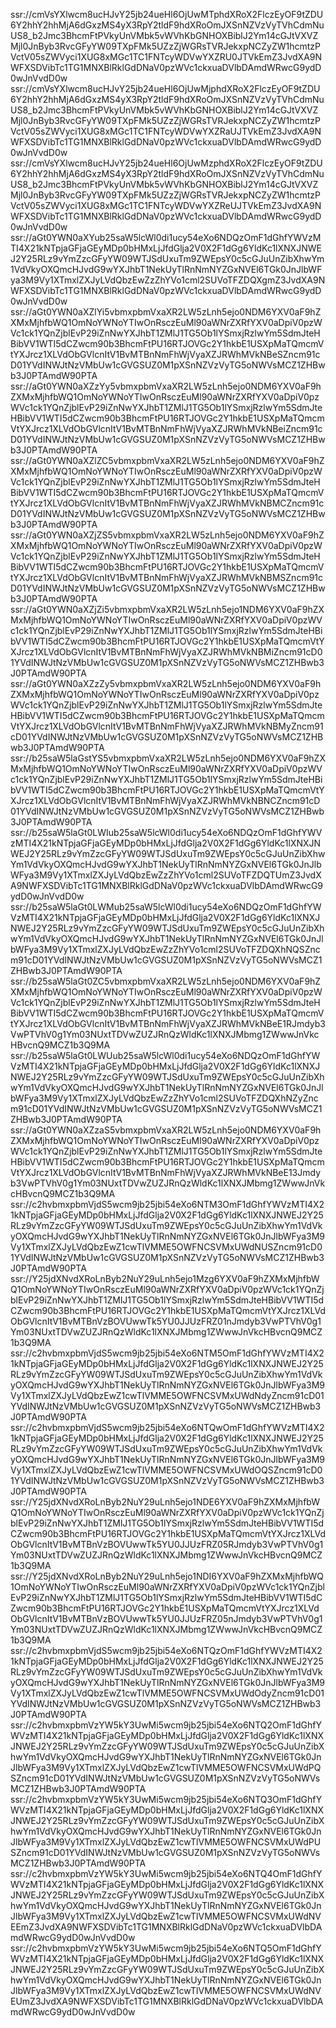 ssr://cmVsYXlwcm8ucHJvY25jb24ueHl6OjUwMTphdXRoX2FlczEyOF9tZDU6Y2hhY2hhMjA6dGxzMS4yX3RpY2tldF9hdXRoOmJXSnNZVzVyTVhCdmNuUS8_b2Jmc3BhcmFtPVkyUnVMbk5vWVhKbGNHOXBiblJ2Ym14cGJtVXVZMjl0JnByb3RvcGFyYW09TXpFMk5UZzZjWGRsTVRJekxpNCZyZW1hcmtzPVctV05sZWVyci1XUG8xMGc1TC1FNTcyWDVwYXZRU0JTVkEmZ3JvdXA9NWFXSDVibTc1TG1MNXBlRklGdDNaV0pzWVc1ckxuaDVlbDAmdWRwcG9ydD0wJnVvdD0w
ssr://cmVsYXlwcm8ucHJvY25jb24ueHl6OjUwMjphdXRoX2FlczEyOF9tZDU6Y2hhY2hhMjA6dGxzMS4yX3RpY2tldF9hdXRoOmJXSnNZVzVyTVhCdmNuUS8_b2Jmc3BhcmFtPVkyUnVMbk5vWVhKbGNHOXBiblJ2Ym14cGJtVXVZMjl0JnByb3RvcGFyYW09TXpFMk5UZzZjWGRsTVRJekxpNCZyZW1hcmtzPVctV05sZWVyci1XUG8xMGc1TC1FNTcyWDVwYXZRaUJTVkEmZ3JvdXA9NWFXSDVibTc1TG1MNXBlRklGdDNaV0pzWVc1ckxuaDVlbDAmdWRwcG9ydD0wJnVvdD0w
ssr://cmVsYXlwcm8ucHJvY25jb24ueHl6OjUwMzphdXRoX2FlczEyOF9tZDU6Y2hhY2hhMjA6dGxzMS4yX3RpY2tldF9hdXRoOmJXSnNZVzVyTVhCdmNuUS8_b2Jmc3BhcmFtPVkyUnVMbk5vWVhKbGNHOXBiblJ2Ym14cGJtVXVZMjl0JnByb3RvcGFyYW09TXpFMk5UZzZjWGRsTVRJekxpNCZyZW1hcmtzPVctV05sZWVyci1XUG8xMGc1TC1FNTcyWDVwYXZReUJTVkEmZ3JvdXA9NWFXSDVibTc1TG1MNXBlRklGdDNaV0pzWVc1ckxuaDVlbDAmdWRwcG9ydD0wJnVvdD0w
ssr://aGt0YWN0aXYub25saW5lcWl0di1ucy54eXo6NDQzOmF1dGhfYWVzMTI4X21kNTpjaGFjaGEyMDp0bHMxLjJfdGlja2V0X2F1dGg6YldKc1lXNXJNWEJ2Y25RLz9vYmZzcGFyYW09WTJSdUxuTm9ZWEpsY0c5cGJuUnZibXhwYm1VdVkyOXQmcHJvdG9wYXJhbT1NekUyTlRnNmNYZGxNVEl6TGk0JnJlbWFya3M9Vy1XTmxlZXJyLVdQbzEwZzZhYVo1cml2SUVoTFZDQXgmZ3JvdXA9NWFXSDVibTc1TG1MNXBlRklGdDNaV0pzWVc1ckxuaDVlbDAmdWRwcG9ydD0wJnVvdD0w
ssr://aGt0YWN0aXZlYi5vbmxpbmVxaXR2LW5zLnh5ejo0NDM6YXV0aF9hZXMxMjhfbWQ1OmNoYWNoYTIwOnRsczEuMl90aWNrZXRfYXV0aDpiV0pzWVc1ck1YQnZjblEvP29iZnNwYXJhbT1ZMlJ1TG5Ob1lYSmxjRzlwYm5SdmJteHBibVV1WTI5dCZwcm90b3BhcmFtPU16RTJOVGc2Y1hkbE1USXpMaTQmcmVtYXJrcz1XLVdObGVlcnItV1BvMTBnNmFhWjVyaXZJRWhMVkNBeSZncm91cD01YVdINWJtNzVMbUw1cGVGSUZ0M1pXSnNZVzVyTG5oNWVsMCZ1ZHBwb3J0PTAmdW90PTA
ssr://aGt0YWN0aXZzYy5vbmxpbmVxaXR2LW5zLnh5ejo0NDM6YXV0aF9hZXMxMjhfbWQ1OmNoYWNoYTIwOnRsczEuMl90aWNrZXRfYXV0aDpiV0pzWVc1ck1YQnZjblEvP29iZnNwYXJhbT1ZMlJ1TG5Ob1lYSmxjRzlwYm5SdmJteHBibVV1WTI5dCZwcm90b3BhcmFtPU16RTJOVGc2Y1hkbE1USXpMaTQmcmVtYXJrcz1XLVdObGVlcnItV1BvMTBnNmFhWjVyaXZJRWhMVkNBeiZncm91cD01YVdINWJtNzVMbUw1cGVGSUZ0M1pXSnNZVzVyTG5oNWVsMCZ1ZHBwb3J0PTAmdW90PTA
ssr://aGt0YWN0aXZlZC5vbmxpbmVxaXR2LW5zLnh5ejo0NDM6YXV0aF9hZXMxMjhfbWQ1OmNoYWNoYTIwOnRsczEuMl90aWNrZXRfYXV0aDpiV0pzWVc1ck1YQnZjblEvP29iZnNwYXJhbT1ZMlJ1TG5Ob1lYSmxjRzlwYm5SdmJteHBibVV1WTI5dCZwcm90b3BhcmFtPU16RTJOVGc2Y1hkbE1USXpMaTQmcmVtYXJrcz1XLVdObGVlcnItV1BvMTBnNmFhWjVyaXZJRWhMVkNBMCZncm91cD01YVdINWJtNzVMbUw1cGVGSUZ0M1pXSnNZVzVyTG5oNWVsMCZ1ZHBwb3J0PTAmdW90PTA
ssr://aGt0YWN0aXZjZS5vbmxpbmVxaXR2LW5zLnh5ejo0NDM6YXV0aF9hZXMxMjhfbWQ1OmNoYWNoYTIwOnRsczEuMl90aWNrZXRfYXV0aDpiV0pzWVc1ck1YQnZjblEvP29iZnNwYXJhbT1ZMlJ1TG5Ob1lYSmxjRzlwYm5SdmJteHBibVV1WTI5dCZwcm90b3BhcmFtPU16RTJOVGc2Y1hkbE1USXpMaTQmcmVtYXJrcz1XLVdObGVlcnItV1BvMTBnNmFhWjVyaXZJRWhMVkNBMSZncm91cD01YVdINWJtNzVMbUw1cGVGSUZ0M1pXSnNZVzVyTG5oNWVsMCZ1ZHBwb3J0PTAmdW90PTA
ssr://aGt0YWN0aXZjZi5vbmxpbmVxaXR2LW5zLnh5ejo1NDM6YXV0aF9hZXMxMjhfbWQ1OmNoYWNoYTIwOnRsczEuMl90aWNrZXRfYXV0aDpiV0pzWVc1ck1YQnZjblEvP29iZnNwYXJhbT1ZMlJ1TG5Ob1lYSmxjRzlwYm5SdmJteHBibVV1WTI5dCZwcm90b3BhcmFtPU16RTJOVGc2Y1hkbE1USXpMaTQmcmVtYXJrcz1XLVdObGVlcnItV1BvMTBnNmFhWjVyaXZJRWhMVkNBMiZncm91cD01YVdINWJtNzVMbUw1cGVGSUZ0M1pXSnNZVzVyTG5oNWVsMCZ1ZHBwb3J0PTAmdW90PTA
ssr://aGt0YWN0aXZzZy5vbmxpbmVxaXR2LW5zLnh5ejo0NDM6YXV0aF9hZXMxMjhfbWQ1OmNoYWNoYTIwOnRsczEuMl90aWNrZXRfYXV0aDpiV0pzWVc1ck1YQnZjblEvP29iZnNwYXJhbT1ZMlJ1TG5Ob1lYSmxjRzlwYm5SdmJteHBibVV1WTI5dCZwcm90b3BhcmFtPU16RTJOVGc2Y1hkbE1USXpMaTQmcmVtYXJrcz1XLVdObGVlcnItV1BvMTBnNmFhWjVyaXZJRWhMVkNBMyZncm91cD01YVdINWJtNzVMbUw1cGVGSUZ0M1pXSnNZVzVyTG5oNWVsMCZ1ZHBwb3J0PTAmdW90PTA
ssr://b25saW5laGstYS5vbmxpbmVxaXR2LW5zLnh5ejo0NDM6YXV0aF9hZXMxMjhfbWQ1OmNoYWNoYTIwOnRsczEuMl90aWNrZXRfYXV0aDpiV0pzWVc1ck1YQnZjblEvP29iZnNwYXJhbT1ZMlJ1TG5Ob1lYSmxjRzlwYm5SdmJteHBibVV1WTI5dCZwcm90b3BhcmFtPU16RTJOVGc2Y1hkbE1USXpMaTQmcmVtYXJrcz1XLVdObGVlcnItV1BvMTBnNmFhWjVyaXZJRWhMVkNBNCZncm91cD01YVdINWJtNzVMbUw1cGVGSUZ0M1pXSnNZVzVyTG5oNWVsMCZ1ZHBwb3J0PTAmdW90PTA
ssr://b25saW5laGt0LWIub25saW5lcWl0di1ucy54eXo6NDQzOmF1dGhfYWVzMTI4X21kNTpjaGFjaGEyMDp0bHMxLjJfdGlja2V0X2F1dGg6YldKc1lXNXJNWEJ2Y25RLz9vYmZzcGFyYW09WTJSdUxuTm9ZWEpsY0c5cGJuUnZibXhwYm1VdVkyOXQmcHJvdG9wYXJhbT1NekUyTlRnNmNYZGxNVEl6TGk0JnJlbWFya3M9Vy1XTmxlZXJyLVdQbzEwZzZhYVo1cml2SUVoTFZDQTUmZ3JvdXA9NWFXSDVibTc1TG1MNXBlRklGdDNaV0pzWVc1ckxuaDVlbDAmdWRwcG9ydD0wJnVvdD0w
ssr://b25saW5laGt0LWMub25saW5lcWl0di1ucy54eXo6NDQzOmF1dGhfYWVzMTI4X21kNTpjaGFjaGEyMDp0bHMxLjJfdGlja2V0X2F1dGg6YldKc1lXNXJNWEJ2Y25RLz9vYmZzcGFyYW09WTJSdUxuTm9ZWEpsY0c5cGJuUnZibXhwYm1VdVkyOXQmcHJvdG9wYXJhbT1NekUyTlRnNmNYZGxNVEl6TGk0JnJlbWFya3M9Vy1XTmxlZXJyLVdQbzEwZzZhYVo1cml2SUVoTFZDQXhNQSZncm91cD01YVdINWJtNzVMbUw1cGVGSUZ0M1pXSnNZVzVyTG5oNWVsMCZ1ZHBwb3J0PTAmdW90PTA
ssr://b25saW5laGt0ZC5vbmxpbmVxaXR2LW5zLnh5ejo0NDM6YXV0aF9hZXMxMjhfbWQ1OmNoYWNoYTIwOnRsczEuMl90aWNrZXRfYXV0aDpiV0pzWVc1ck1YQnZjblEvP29iZnNwYXJhbT1ZMlJ1TG5Ob1lYSmxjRzlwYm5SdmJteHBibVV1WTI5dCZwcm90b3BhcmFtPU16RTJOVGc2Y1hkbE1USXpMaTQmcmVtYXJrcz1XLVdObGVlcnItV1BvMTBnNmFhWjVyaXZJRWhMVkNBeE1RJmdyb3VwPTVhV0g1Ym03NUxtTDVwZUZJRnQzWldKc1lXNXJMbmg1ZWwwJnVkcHBvcnQ9MCZ1b3Q9MA
ssr://b25saW5laGt0LWUub25saW5lcWl0di1ucy54eXo6NDQzOmF1dGhfYWVzMTI4X21kNTpjaGFjaGEyMDp0bHMxLjJfdGlja2V0X2F1dGg6YldKc1lXNXJNWEJ2Y25RLz9vYmZzcGFyYW09WTJSdUxuTm9ZWEpsY0c5cGJuUnZibXhwYm1VdVkyOXQmcHJvdG9wYXJhbT1NekUyTlRnNmNYZGxNVEl6TGk0JnJlbWFya3M9Vy1XTmxlZXJyLVdQbzEwZzZhYVo1cml2SUVoTFZDQXhNZyZncm91cD01YVdINWJtNzVMbUw1cGVGSUZ0M1pXSnNZVzVyTG5oNWVsMCZ1ZHBwb3J0PTAmdW90PTA
ssr://aGt0YWN0aXZzaS5vbmxpbmVxaXR2LW5zLnh5ejo0NDM6YXV0aF9hZXMxMjhfbWQ1OmNoYWNoYTIwOnRsczEuMl90aWNrZXRfYXV0aDpiV0pzWVc1ck1YQnZjblEvP29iZnNwYXJhbT1ZMlJ1TG5Ob1lYSmxjRzlwYm5SdmJteHBibVV1WTI5dCZwcm90b3BhcmFtPU16RTJOVGc2Y1hkbE1USXpMaTQmcmVtYXJrcz1XLVdObGVlcnItV1BvMTBnNmFhWjVyaXZJRWhMVkNBeE13Jmdyb3VwPTVhV0g1Ym03NUxtTDVwZUZJRnQzWldKc1lXNXJMbmg1ZWwwJnVkcHBvcnQ9MCZ1b3Q9MA
ssr://c2hvbmxpbmVjdS5wcm9jb25jbi54eXo6NTM3OmF1dGhfYWVzMTI4X21kNTpjaGFjaGEyMDp0bHMxLjJfdGlja2V0X2F1dGg6YldKc1lXNXJNWEJ2Y25RLz9vYmZzcGFyYW09WTJSdUxuTm9ZWEpsY0c5cGJuUnZibXhwYm1VdVkyOXQmcHJvdG9wYXJhbT1NekUyTlRnNmNYZGxNVEl6TGk0JnJlbWFya3M9Vy1XTmxlZXJyLVdQbzEwZ1cwTlVMME5OWFNCSVMxUWdNUSZncm91cD01YVdINWJtNzVMbUw1cGVGSUZ0M1pXSnNZVzVyTG5oNWVsMCZ1ZHBwb3J0PTAmdW90PTA
ssr://Y25jdXNvdXRoLnByb2NuY29uLnh5ejo1Mzg6YXV0aF9hZXMxMjhfbWQ1OmNoYWNoYTIwOnRsczEuMl90aWNrZXRfYXV0aDpiV0pzWVc1ck1YQnZjblEvP29iZnNwYXJhbT1ZMlJ1TG5Ob1lYSmxjRzlwYm5SdmJteHBibVV1WTI5dCZwcm90b3BhcmFtPU16RTJOVGc2Y1hkbE1USXpMaTQmcmVtYXJrcz1XLVdObGVlcnItV1BvMTBnVzBOVUwwTk5YU0JJUzFRZ01nJmdyb3VwPTVhV0g1Ym03NUxtTDVwZUZJRnQzWldKc1lXNXJMbmg1ZWwwJnVkcHBvcnQ9MCZ1b3Q9MA
ssr://c2hvbmxpbmVjdS5wcm9jb25jbi54eXo6NTM5OmF1dGhfYWVzMTI4X21kNTpjaGFjaGEyMDp0bHMxLjJfdGlja2V0X2F1dGg6YldKc1lXNXJNWEJ2Y25RLz9vYmZzcGFyYW09WTJSdUxuTm9ZWEpsY0c5cGJuUnZibXhwYm1VdVkyOXQmcHJvdG9wYXJhbT1NekUyTlRnNmNYZGxNVEl6TGk0JnJlbWFya3M9Vy1XTmxlZXJyLVdQbzEwZ1cwTlVMME5OWFNCSVMxUWdNdyZncm91cD01YVdINWJtNzVMbUw1cGVGSUZ0M1pXSnNZVzVyTG5oNWVsMCZ1ZHBwb3J0PTAmdW90PTA
ssr://c2hvbmxpbmVjdS5wcm9jb25jbi54eXo6NTQwOmF1dGhfYWVzMTI4X21kNTpjaGFjaGEyMDp0bHMxLjJfdGlja2V0X2F1dGg6YldKc1lXNXJNWEJ2Y25RLz9vYmZzcGFyYW09WTJSdUxuTm9ZWEpsY0c5cGJuUnZibXhwYm1VdVkyOXQmcHJvdG9wYXJhbT1NekUyTlRnNmNYZGxNVEl6TGk0JnJlbWFya3M9Vy1XTmxlZXJyLVdQbzEwZ1cwTlVMME5OWFNCSVMxUWdOQSZncm91cD01YVdINWJtNzVMbUw1cGVGSUZ0M1pXSnNZVzVyTG5oNWVsMCZ1ZHBwb3J0PTAmdW90PTA
ssr://Y25jdXNvdXRoLnByb2NuY29uLnh5ejo1NDE6YXV0aF9hZXMxMjhfbWQ1OmNoYWNoYTIwOnRsczEuMl90aWNrZXRfYXV0aDpiV0pzWVc1ck1YQnZjblEvP29iZnNwYXJhbT1ZMlJ1TG5Ob1lYSmxjRzlwYm5SdmJteHBibVV1WTI5dCZwcm90b3BhcmFtPU16RTJOVGc2Y1hkbE1USXpMaTQmcmVtYXJrcz1XLVdObGVlcnItV1BvMTBnVzBOVUwwTk5YU0JJUzFRZ05RJmdyb3VwPTVhV0g1Ym03NUxtTDVwZUZJRnQzWldKc1lXNXJMbmg1ZWwwJnVkcHBvcnQ9MCZ1b3Q9MA
ssr://Y25jdXNvdXRoLnByb2NuY29uLnh5ejo1NDI6YXV0aF9hZXMxMjhfbWQ1OmNoYWNoYTIwOnRsczEuMl90aWNrZXRfYXV0aDpiV0pzWVc1ck1YQnZjblEvP29iZnNwYXJhbT1ZMlJ1TG5Ob1lYSmxjRzlwYm5SdmJteHBibVV1WTI5dCZwcm90b3BhcmFtPU16RTJOVGc2Y1hkbE1USXpMaTQmcmVtYXJrcz1XLVdObGVlcnItV1BvMTBnVzBOVUwwTk5YU0JJUzFRZ05nJmdyb3VwPTVhV0g1Ym03NUxtTDVwZUZJRnQzWldKc1lXNXJMbmg1ZWwwJnVkcHBvcnQ9MCZ1b3Q9MA
ssr://c2hvbmxpbmVjdS5wcm9jb25jbi54eXo6NTQzOmF1dGhfYWVzMTI4X21kNTpjaGFjaGEyMDp0bHMxLjJfdGlja2V0X2F1dGg6YldKc1lXNXJNWEJ2Y25RLz9vYmZzcGFyYW09WTJSdUxuTm9ZWEpsY0c5cGJuUnZibXhwYm1VdVkyOXQmcHJvdG9wYXJhbT1NekUyTlRnNmNYZGxNVEl6TGk0JnJlbWFya3M9Vy1XTmxlZXJyLVdQbzEwZ1cwTlVMME5OWFNCSVMxUWdOdyZncm91cD01YVdINWJtNzVMbUw1cGVGSUZ0M1pXSnNZVzVyTG5oNWVsMCZ1ZHBwb3J0PTAmdW90PTA
ssr://c2hvbmxpbmVzYW5kY3UwMi5wcm9jb25jbi54eXo6NTQ2OmF1dGhfYWVzMTI4X21kNTpjaGFjaGEyMDp0bHMxLjJfdGlja2V0X2F1dGg6YldKc1lXNXJNWEJ2Y25RLz9vYmZzcGFyYW09WTJSdUxuTm9ZWEpsY0c5cGJuUnZibXhwYm1VdVkyOXQmcHJvdG9wYXJhbT1NekUyTlRnNmNYZGxNVEl6TGk0JnJlbWFya3M9Vy1XTmxlZXJyLVdQbzEwZ1cwTlVMME5OWFNCSVMxUWdPQSZncm91cD01YVdINWJtNzVMbUw1cGVGSUZ0M1pXSnNZVzVyTG5oNWVsMCZ1ZHBwb3J0PTAmdW90PTA
ssr://c2hvbmxpbmVzYW5kY3UwMi5wcm9jb25jbi54eXo6NTQ3OmF1dGhfYWVzMTI4X21kNTpjaGFjaGEyMDp0bHMxLjJfdGlja2V0X2F1dGg6YldKc1lXNXJNWEJ2Y25RLz9vYmZzcGFyYW09WTJSdUxuTm9ZWEpsY0c5cGJuUnZibXhwYm1VdVkyOXQmcHJvdG9wYXJhbT1NekUyTlRnNmNYZGxNVEl6TGk0JnJlbWFya3M9Vy1XTmxlZXJyLVdQbzEwZ1cwTlVMME5OWFNCSVMxUWdPUSZncm91cD01YVdINWJtNzVMbUw1cGVGSUZ0M1pXSnNZVzVyTG5oNWVsMCZ1ZHBwb3J0PTAmdW90PTA
ssr://c2hvbmxpbmVzYW5kY3UwMi5wcm9jb25jbi54eXo6NTQ4OmF1dGhfYWVzMTI4X21kNTpjaGFjaGEyMDp0bHMxLjJfdGlja2V0X2F1dGg6YldKc1lXNXJNWEJ2Y25RLz9vYmZzcGFyYW09WTJSdUxuTm9ZWEpsY0c5cGJuUnZibXhwYm1VdVkyOXQmcHJvdG9wYXJhbT1NekUyTlRnNmNYZGxNVEl6TGk0JnJlbWFya3M9Vy1XTmxlZXJyLVdQbzEwZ1cwTlVMME5OWFNCSVMxUWdNVEEmZ3JvdXA9NWFXSDVibTc1TG1MNXBlRklGdDNaV0pzWVc1ckxuaDVlbDAmdWRwcG9ydD0wJnVvdD0w
ssr://c2hvbmxpbmVzYW5kY3UwMi5wcm9jb25jbi54eXo6NTQ5OmF1dGhfYWVzMTI4X21kNTpjaGFjaGEyMDp0bHMxLjJfdGlja2V0X2F1dGg6YldKc1lXNXJNWEJ2Y25RLz9vYmZzcGFyYW09WTJSdUxuTm9ZWEpsY0c5cGJuUnZibXhwYm1VdVkyOXQmcHJvdG9wYXJhbT1NekUyTlRnNmNYZGxNVEl6TGk0JnJlbWFya3M9Vy1XTmxlZXJyLVdQbzEwZ1cwTlVMME5OWFNCSVMxUWdNVEUmZ3JvdXA9NWFXSDVibTc1TG1MNXBlRklGdDNaV0pzWVc1ckxuaDVlbDAmdWRwcG9ydD0wJnVvdD0w
